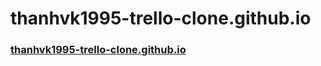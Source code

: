 # thanhvk1995-trello-clone.github.io
### [thanhvk1995-trello-clone.github.io](https://thanhvokim.github.io/thanhvk1995-trello-clone.github.io/)
